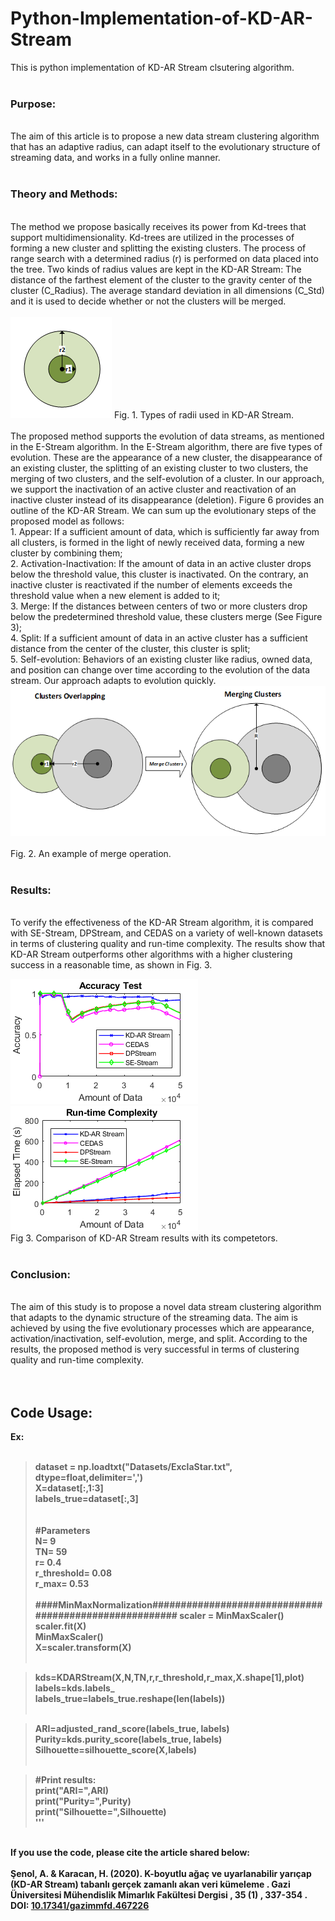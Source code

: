 # Python-Implementation-of-KD-AR-Stream

This is python implementation of KD-AR Stream clsutering algorithm.
<br><br>
<b><h3>Purpose:</h3></b><br> The aim of this article is to propose a new data stream clustering algorithm that has an adaptive
radius, can adapt itself to the evolutionary structure of streaming data, and works in a fully online manner.<br><br>

<b><h3>Theory and Methods:</h3></b><br>
The method we propose basically receives its power from Kd-trees that support multidimensionality. Kd-trees are utilized 
in the processes of forming a new cluster and splitting the existing clusters. The process of range search with a determined 
radius (r) is performed on data placed into the tree. Two kinds of radius values are kept in the KD-AR Stream: 
The distance of the farthest element of the cluster to the gravity center of the cluster (C_Radius).
The average standard deviation in all dimensions (C_Std) and it is used to decide whether or not the clusters will be merged. 
<br><br>
![Radii](img/Radii.png) 
Fig. 1. Types of radii used in KD-AR Stream.<br><br>
The proposed method supports the evolution of data streams, as mentioned in the E-Stream algorithm. In the E-Stream algorithm, 
there are five types of evolution. These are the appearance of a new cluster, the disappearance of an existing cluster, the 
splitting of an existing cluster to two clusters, the merging of two clusters, and the self-evolution of a cluster. In our 
approach, we support the inactivation of an active cluster and reactivation of an inactive cluster instead of its disappearance 
(deletion). Figure 6 provides an outline of the KD-AR Stream. We can sum up the evolutionary steps of the proposed model as follows:<br>
	1. Appear: If a sufficient amount of data, which is sufficiently far away from all clusters, is formed in the light 
 of newly received data, forming a new cluster by combining them;<br>
	2. Activation-Inactivation: If the amount of data in an active cluster drops below the threshold value, this cluster 
 is inactivated. On the contrary, an inactive cluster is reactivated if the number of elements exceeds the threshold value 
 when a new element is added to it;<br>
	3. Merge: If the distances between centers of two or more clusters drop below the predetermined threshold value, these 
 clusters merge (See Figure 3); <br>
	4. Split: If a sufficient amount of data in an active cluster has a sufficient distance from the center of the cluster, 
 this cluster is split;<br>
	5. Self-evolution: Behaviors of an existing cluster like radius, owned data, and position can change over time according 
 to the evolution of the data stream. Our approach adapts to evolution quickly.<br>
![Merge](img/Merge.png) <br><br>
Fig. 2. An example of merge operation.<br><br>

<b><h3>Results:</h3></b><br>
To verify the effectiveness of the KD-AR Stream algorithm, it is compared with SE-Stream, DPStream, and
CEDAS on a variety of well-known datasets in terms of clustering quality and run-time complexity. The results
show that KD-AR Stream outperforms other algorithms with a higher clustering success in a reasonable time,
as shown in Fig. 3.<br>

![Accuracy](img/FigureA1.png) 
![Run-time](img/FigureA2.png) <br>
Fig 3. Comparison of KD-AR Stream results with its competetors. 
<br><br>
<b><h3>Conclusion:</h3></b><br>
The aim of this study is to propose a novel data stream clustering algorithm that adapts to the dynamic structure
of the streaming data. The aim is achieved by using the five evolutionary processes which are appearance,
activation/inactivation, self-evolution, merge, and split. According to the results, the proposed method is very
successful in terms of clustering quality and run-time complexity. 
<br><br><br>
<b><h2>Code Usage:</h2></b>
<b>Ex:<br><br>
>dataset = np.loadtxt("Datasets/ExclaStar.txt", dtype=float,delimiter=',')<br>
X=dataset[:,1:3]<br>
labels_true=dataset[:,3]<br>
<br><br>
#Parameters<br>
N= 9<br>
TN= 59<br>
r= 0.4<br>
r_threshold= 0.08<br>
r_max= 0.53<br><br>
>####MinMaxNormalization#######################################################
scaler = MinMaxScaler()<br>
scaler.fit(X)<br>
MinMaxScaler()<br>
X=scaler.transform(X)<br><br>

>kds=KDARStream(X,N,TN,r,r_threshold,r_max,X.shape[1],plot)<br>
labels=kds.labels_<br>
labels_true=labels_true.reshape(len(labels))<br><br>

>ARI=adjusted_rand_score(labels_true, labels)<br>
Purity=kds.purity_score(labels_true, labels)<br>
Silhouette=silhouette_score(X,labels)<br><br>

>#Print results:<br>
print("ARI=",ARI)<br>
print("Purity=",Purity)<br>
print("Silhouette=",Silhouette)<br>
'''
<br>
If you use the code, please cite the article shared below:<br><br>
Şenol, A. & Karacan, H. (2020). K-boyutlu ağaç ve uyarlanabilir yarıçap (KD-AR Stream) tabanlı gerçek zamanlı akan veri kümeleme . Gazi Üniversitesi Mühendislik Mimarlık Fakültesi Dergisi , 35 (1) , 337-354 . DOI: <a href="https://doi.org/10.17341/gazimmfd.467226" target="_blank">10.17341/gazimmfd.467226</a>
